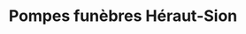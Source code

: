---
title: "Pompes funèbres Héraut-Sion"
url: /henin-beaumont/pompes-funebres-heraut-sion/
shop: directeurs de funérailles
---